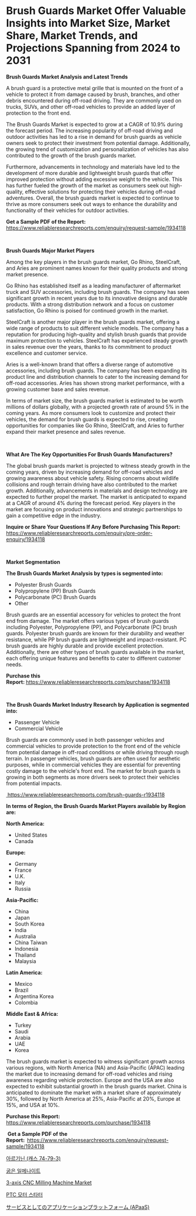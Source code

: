 <p><h1>Brush Guards Market Offer Valuable Insights into Market Size, Market Share, Market Trends, and Projections Spanning from 2024 to 2031</h1></p><p><strong>Brush Guards Market Analysis and Latest Trends</strong></p>
<p><p>A brush guard is a protective metal grille that is mounted on the front of a vehicle to protect it from damage caused by brush, branches, and other debris encountered during off-road driving. They are commonly used on trucks, SUVs, and other off-road vehicles to provide an added layer of protection to the front end.</p><p>The Brush Guards Market is expected to grow at a CAGR of 10.9% during the forecast period. The increasing popularity of off-road driving and outdoor activities has led to a rise in demand for brush guards as vehicle owners seek to protect their investment from potential damage. Additionally, the growing trend of customization and personalization of vehicles has also contributed to the growth of the brush guards market.</p><p>Furthermore, advancements in technology and materials have led to the development of more durable and lightweight brush guards that offer improved protection without adding excessive weight to the vehicle. This has further fueled the growth of the market as consumers seek out high-quality, effective solutions for protecting their vehicles during off-road adventures. Overall, the brush guards market is expected to continue to thrive as more consumers seek out ways to enhance the durability and functionality of their vehicles for outdoor activities.</p></p>
<p><strong>Get a Sample PDF of the Report:&nbsp;</strong> <a href="https://www.reliableresearchreports.com/enquiry/request-sample/1934118">https://www.reliableresearchreports.com/enquiry/request-sample/1934118</a></p>
<p>&nbsp;</p>
<p><strong>Brush Guards Major Market Players</strong></p>
<p><p>Among the key players in the brush guards market, Go Rhino, SteelCraft, and Aries are prominent names known for their quality products and strong market presence.</p><p>Go Rhino has established itself as a leading manufacturer of aftermarket truck and SUV accessories, including brush guards. The company has seen significant growth in recent years due to its innovative designs and durable products. With a strong distribution network and a focus on customer satisfaction, Go Rhino is poised for continued growth in the market.</p><p>SteelCraft is another major player in the brush guards market, offering a wide range of products to suit different vehicle models. The company has a reputation for producing high-quality and stylish brush guards that provide maximum protection to vehicles. SteelCraft has experienced steady growth in sales revenue over the years, thanks to its commitment to product excellence and customer service.</p><p>Aries is a well-known brand that offers a diverse range of automotive accessories, including brush guards. The company has been expanding its product line and distribution channels to cater to the increasing demand for off-road accessories. Aries has shown strong market performance, with a growing customer base and sales revenue.</p><p>In terms of market size, the brush guards market is estimated to be worth millions of dollars globally, with a projected growth rate of around 5% in the coming years. As more consumers look to customize and protect their vehicles, the demand for brush guards is expected to rise, creating opportunities for companies like Go Rhino, SteelCraft, and Aries to further expand their market presence and sales revenue.</p></p>
<p>&nbsp;</p>
<p><strong>What Are The Key Opportunities For Brush Guards Manufacturers?</strong></p>
<p><p>The global brush guards market is projected to witness steady growth in the coming years, driven by increasing demand for off-road vehicles and growing awareness about vehicle safety. Rising concerns about wildlife collisions and rough terrain driving have also contributed to the market growth. Additionally, advancements in materials and design technology are expected to further propel the market. The market is anticipated to expand at a CAGR of around 4% during the forecast period. Key players in the market are focusing on product innovations and strategic partnerships to gain a competitive edge in the industry.</p></p>
<p><strong>Inquire or Share Your Questions If Any Before Purchasing This Report:</strong> <a href="https://www.reliableresearchreports.com/enquiry/pre-order-enquiry/1934118">https://www.reliableresearchreports.com/enquiry/pre-order-enquiry/1934118</a></p>
<p>&nbsp;</p>
<p><strong>Market Segmentation</strong></p>
<p><strong>The Brush Guards Market Analysis by types is segmented into:</strong></p>
<p><ul><li>Polyester Brush Guards</li><li>Polypropylene (PP) Brush Guards</li><li>Polycarbonate (PC) Brush Guards</li><li>Other</li></ul></p>
<p><p>Brush guards are an essential accessory for vehicles to protect the front end from damage. The market offers various types of brush guards including Polyester, Polypropylene (PP), and Polycarbonate (PC) brush guards. Polyester brush guards are known for their durability and weather resistance, while PP brush guards are lightweight and impact-resistant. PC brush guards are highly durable and provide excellent protection. Additionally, there are other types of brush guards available in the market, each offering unique features and benefits to cater to different customer needs.</p></p>
<p><strong>Purchase this Report:&nbsp;</strong><a href="https://www.reliableresearchreports.com/purchase/1934118">https://www.reliableresearchreports.com/purchase/1934118</a></p>
<p>&nbsp;</p>
<p><strong>The Brush Guards Market Industry Research by Application is segmented into:</strong></p>
<p><ul><li>Passenger Vehicle</li><li>Commercial Vehicle</li></ul></p>
<p><p>Brush guards are commonly used in both passenger vehicles and commercial vehicles to provide protection to the front end of the vehicle from potential damage in off-road conditions or while driving through rough terrain. In passenger vehicles, brush guards are often used for aesthetic purposes, while in commercial vehicles they are essential for preventing costly damage to the vehicle's front end. The market for brush guards is growing in both segments as more drivers seek to protect their vehicles from potential impacts.</p></p>
<p><a href="https://www.reliableresearchreports.com/brush-guards-r1934118">&nbsp;https://www.reliableresearchreports.com/brush-guards-r1934118</a></p>
<p><strong>In terms of Region, the Brush Guards Market Players available by Region are:</strong></p>
<p>
    <p> <strong> North America: </strong>
        <ul>
            <li>United States</li>
            <li>Canada</li>
        </ul>
        </p> 
    <p> <strong> Europe: </strong>
        <ul>
            <li>Germany</li>
            <li>France</li>
            <li>U.K.</li>
            <li>Italy</li>
            <li>Russia</li>
        </ul>
        </p> 
    <p> <strong> Asia-Pacific: </strong>
        <ul>
            <li>China</li>
            <li>Japan</li>
            <li>South Korea</li>
            <li>India</li>
            <li>Australia</li>
            <li>China Taiwan</li>
            <li>Indonesia</li>
            <li>Thailand</li>
            <li>Malaysia</li>
        </ul>
        </p> 
    <p> <strong> Latin America: </strong>
        <ul>
            <li>Mexico</li>
            <li>Brazil</li>
            <li>Argentina Korea</li>
            <li>Colombia</li>
        </ul>
        </p> 
    <p> <strong> Middle East & Africa: </strong>
        <ul>
            <li>Turkey</li>
            <li>Saudi</li>
            <li>Arabia</li>
            <li>UAE</li>
            <li>Korea</li>
        </ul>
    </p>
    </p>
<p><p>The brush guards market is expected to witness significant growth across various regions, with North America (NA) and Asia-Pacific (APAC) leading the market due to increasing demand for off-road vehicles and rising awareness regarding vehicle protection. Europe and the USA are also expected to exhibit substantial growth in the brush guards market. China is anticipated to dominate the market with a market share of approximately 30%, followed by North America at 25%, Asia-Pacific at 20%, Europe at 15%, and USA at 10%.</p></p>
<p><strong>Purchase this Report: </strong><a href="https://www.reliableresearchreports.com/purchase/1934118">https://www.reliableresearchreports.com/purchase/1934118</a></p>
<p>&nbsp;<strong>Get a Sample PDF of the Report:&nbsp;&nbsp;</strong><a href="https://www.reliableresearchreports.com/enquiry/request-sample/1934118">https://www.reliableresearchreports.com/enquiry/request-sample/1934118</a></p>
<p><strong></strong></p>
<p><p><a href="https://medium.com/@dessierohan2023/2024%EB%85%84%EB%B6%80%ED%84%B0-2031%EB%85%84%EA%B9%8C%EC%A7%80-%EC%9D%98-cagr%EB%A1%9C-%ED%99%95%EB%8C%80%EB%90%98%EB%8A%94-%EC%95%84%EB%A5%B4%EA%B8%B0%EB%8B%8C-cas-74-79-3-%EC%8B%9C%EC%9E%A5-%EA%B7%9C%EB%AA%A8%EC%97%90-%EB%8C%80%ED%95%9C-%ED%86%B5%EC%B0%B0%EB%A0%A5-70826de38c31">아르기닌 (캐스 74-79-3)</a></p><p><a href="https://medium.com/@beaublock13/2024%EB%85%84%EB%B6%80%ED%84%B0-2031%EB%85%84%EA%B9%8C%EC%A7%80-%EA%B8%B0%EA%B0%84-%EB%8F%99%EC%95%88-%EA%B1%B0%EC%B9%9C-%EC%9D%BC%EB%A5%A8-%EA%B4%91%EB%AC%BC-%EC%8B%9C%EC%9E%A5%EC%9D%98-%EC%8B%A0%ED%9D%A5-%ED%8A%B8%EB%A0%8C%EB%93%9C%EC%99%80-%EB%AF%B8%EB%9E%98-%EC%A0%84%EB%A7%9D-f9b341221a5f">굵은 일메나이트</a></p><p><a href="https://github.com/Gilanghao0/Market-Research-Report-List-1/blob/main/3-axis-cnc-milling-machine-market.md">3-axis CNC Milling Machine Market</a></p><p><a href="https://github.com/PercyHagernes9778/Market-Research-Report-List-2/blob/main/1293084113393.md">PTC 모터 스타터</a></p><p><a href="https://github.com/DanykaKilback/Market-Research-Report-List-1/blob/main/9696418121426.md">サービスとしてのアプリケーションプラットフォーム (APaaS)</a></p></p>
